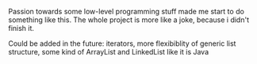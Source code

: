 Passion towards some low-level programming stuff made me start to do something like this. The whole project is more like a joke, because i didn't finish it. 

Could be added in the future: iterators, more flexibiblity of generic list structure, some kind of ArrayList and LinkedList like it is Java
